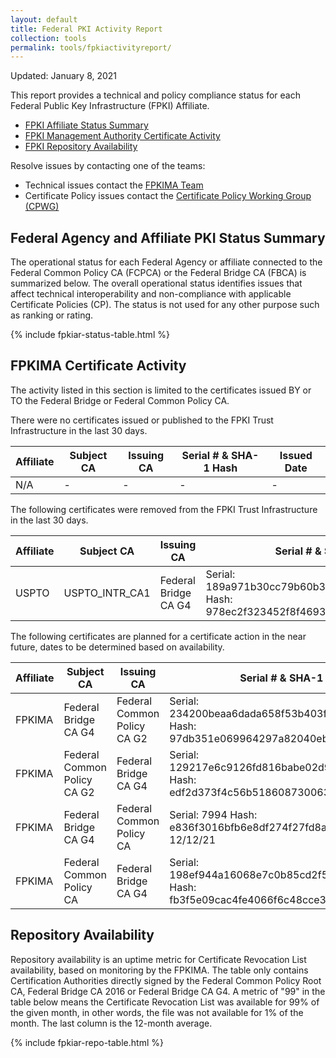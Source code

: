 ```yaml
---
layout: default 
title: Federal PKI Activity Report
collection: tools
permalink: tools/fpkiactivityreport/
---
```


Updated: January 8, 2021

This report provides a technical and policy compliance status for each Federal Public Key Infrastructure (FPKI) Affiliate.

- [FPKI Affiliate Status Summary](#fpki-affiliate-status-summary)
- [FPKI Management Authority Certificate Activity](#fpkima-certificate-activity)
- [FPKI Repository Availability](#repository-availability)

Resolve issues by contacting one of the teams:  

- Technical issues contact the [FPKIMA Team](mailto:fpki-help@gsa.gov) 
- Certificate Policy issues contact the [Certificate Policy Working Group (CPWG)](mailto:fpkipa_cpwg@listserv.gsa.gov)  

## Federal Agency and Affiliate PKI Status Summary
The operational status for each Federal Agency or affiliate connected to the Federal Common Policy CA (FCPCA) or the Federal Bridge CA (FBCA) is summarized below. The overall operational status identifies issues that affect technical interoperability and non-compliance with applicable Certificate Policies (CP). The status is not used for any other purpose such as ranking or rating.

{% include fpkiar-status-table.html %}

## FPKIMA Certificate Activity
The activity listed in this section is limited to the certificates issued BY or TO the Federal Bridge or Federal Common Policy CA.

There were no certificates issued or published to the FPKI Trust Infrastructure in the last 30 days.

| Affiliate | Subject CA | Issuing CA | Serial # & SHA-1 Hash | Issued Date |
| --------- | ---------- | ---------- | --------------------- | ----------- |
| N/A | - | - | - | - |

The following certificates were removed from the FPKI Trust Infrastructure in the last 30 days.

| Affiliate | Subject CA | Issuing CA | Serial # & SHA-1 Hash | Action Date |
| --------- | ---------- | ---------- | --------------------- | ----------- |
| USPTO | USPTO_INTR_CA1 | Federal Bridge CA G4 | Serial: 189a971b30cc79b60b35e21789db1c479cd949f0 Hash: 978ec2f323452f8f46932b8550663d68b6e96af7 | 12/15/2020 |


The following certificates are planned for a certificate action in the near future, dates to be determined based on availability.

| Affiliate | Subject CA | Issuing CA | Serial # & SHA-1 Hash | Expiration Date | Action |
| --------- | ---------- | ---------- | --------------------- | --------------- | ------ |
| FPKIMA | Federal Bridge CA G4	| Federal Common Policy CA G2 | Serial: 234200beaa6dada658f53b403f418295290cae82 Hash: 97db351e069964297a82040eb760c9cc1d74ba33 | 12/6/29 | 2/3/21 - Publication |
FPKIMA | Federal Common Policy CA G2 | Federal Bridge CA G4 | Serial: 129217e6c9126fd816babe02d9192ae2b519e231 Hash: edf2d373f4c56b5186087300638e3c5660c9a090 | 12/6/29 | 2/3/21 - Publication |
FPKIMA | Federal Bridge CA G4 | Federal Common Policy CA | Serial: 7994 Hash: e836f3016bfb6e8df274f27fd8a4a5054517b0f1 	12/12/21 | Revocation |
FPKIMA | Federal Common Policy CA | Federal Bridge CA G4 | Serial: 198ef944a16068e7c0b85cd2f5b2cfb5de8b2174 Hash: fb3f5e09cac4fe4066f6c48cce31feca02fea677 | 6/30/21 | Revocation |

 

## Repository Availability 
Repository availability is an uptime metric for Certificate Revocation List availability, based on monitoring by the FPKIMA. The table only contains Certification Authorities directly signed by the Federal Common Policy Root CA, Federal Bridge CA 2016 or Federal Bridge CA G4. A metric of "99" in the table below means the Certificate Revocation List was available for 99% of the given month, in other words, the file was not available for 1% of the month. The last column is the 12-month average.

{% include fpkiar-repo-table.html %}
